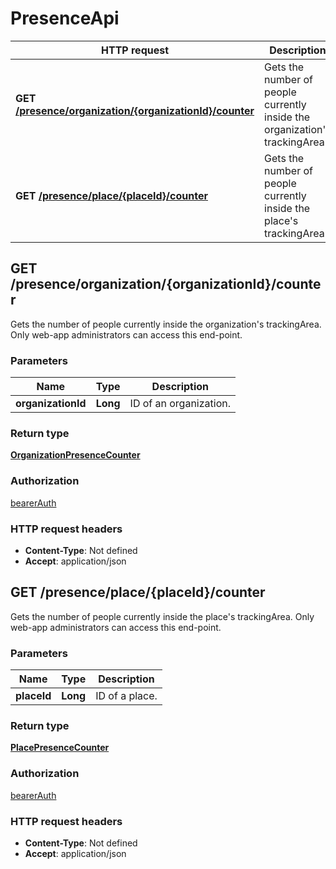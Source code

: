 # PresenceApi

HTTP request | Description
------------- | -------------
**GET** [**/presence/organization/{organizationId}/counter**](PresenceApi.md#getOrganizationPresenceCounter) | Gets the number of people currently inside the organization's trackingArea.
**GET** [**/presence/place/{placeId}/counter**](PresenceApi.md#getPlacePresenceCounter) | Gets the number of people currently inside the place's trackingArea.


<a name="getOrganizationPresenceCounter"></a>
## **GET** /presence/organization/{organizationId}/counter

Gets the number of people currently inside the organization's trackingArea. Only web-app administrators can access this end-point.

### Parameters

Name | Type | Description 
------------- | ------------- | -------------
 **organizationId** | **Long**| ID of an organization.

### Return type

[**OrganizationPresenceCounter**](/restapi/model/OrganizationPresenceCounter.md)

### Authorization

[bearerAuth](../overview.md#bearerAuth)

### HTTP request headers

- **Content-Type**: Not defined
- **Accept**: application/json

<a name="getPlacePresenceCounter"></a>
## **GET** /presence/place/{placeId}/counter

Gets the number of people currently inside the place's trackingArea. Only web-app administrators can access this end-point.

### Parameters

Name | Type | Description 
------------- | ------------- | -------------
 **placeId** | **Long**| ID of a place.

### Return type

[**PlacePresenceCounter**](/restapi/model/PlacePresenceCounter.md)

### Authorization

[bearerAuth](../overview.md#bearerAuth)

### HTTP request headers

- **Content-Type**: Not defined
- **Accept**: application/json

